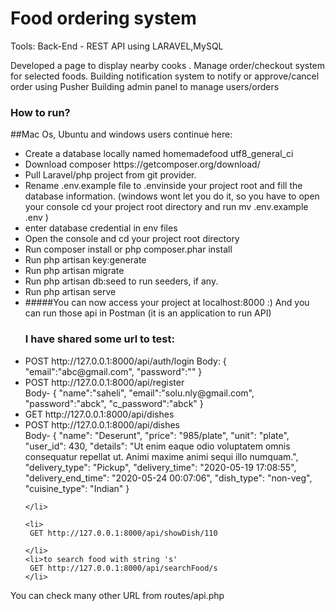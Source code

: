 <h1>Food ordering system</h1>
Tools:
Back-End - REST API using LARAVEL,MySQL
<p>
Developed a page to display nearby cooks .
Manage order/checkout system for selected foods.
Building notification system to notify or approve/cancel order  using Pusher
Building admin panel to manage users/orders
</p>
<h3>How to run?</h3>
<p>
##Mac Os, Ubuntu and windows users continue here:
<ul>
    <li>Create a database locally named homemadefood utf8_general_ci</li>
    <li>Download composer https://getcomposer.org/download/</li>
    <li>Pull Laravel/php project from git provider.</li>
<li>Rename .env.example file to .envinside your project root and fill the database information. (windows wont let you do it, so you have to open your console cd your project root directory and run mv .env.example .env )</li>
<li>enter database credential in env files</li>
<li>Open the console and cd your project root directory</li>
<li>Run composer install or php composer.phar install</li>
<li>Run php artisan key:generate</li>
<li>Run php artisan migrate</li>
<li>Run php artisan db:seed to run seeders, if any.</li>
<li>Run php artisan serve</li>
<li>#####You can now access your project at localhost:8000 :) And you can run those api in Postman (it is an application to run API)
    </ul>
</p>
<ul>
    <h3>I have shared some url to test:</h3>
    <li>POST http://127.0.0.1:8000/api/auth/login
    Body:
        {
            "email":"abc@gmail.com",
            "password":""
        }
    </li>
    <li>
        POST http://127.0.0.1:8000/api/register<br>
    Body-
        {
    "name":"saheli",
    "email":"solu.nly@gmail.com",
    "password":"abck",
    "c_password":"abck"
}
    </li>
    <li>GET http://127.0.0.1:8000/api/dishes</li>
    <li>POST http://127.0.0.1:8000/api/dishes <br>
        Body-
     {
        "name": "Deserunt",
        "price": "985/plate",
        "unit": "plate",
        "user_id": 430,
        "details": "Ut enim eaque odio voluptatem omnis consequatur repellat ut. Animi maxime animi sequi illo numquam.",
        "delivery_type": "Pickup",
        "delivery_time": "2020-05-19 17:08:55",
        "delivery_end_time": "2020-05-24 00:07:06",
        "dish_type": "non-veg",
        "cuisine_type": "Indian"
    }
           
            
    </li>

    <li>
     GET http://127.0.0.1:8000/api/showDish/110
     
    </li>
    <li>to search food with string 's'
     GET http://127.0.0.1:8000/api/searchFood/s
    </li>
   
</ul>
<p>You can check many other URL from routes/api.php</p>
